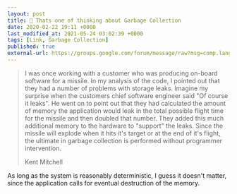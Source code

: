 ```yaml
---
layout: post
title: 🔗 Thats one of thinking about Garbage Collection
date: 2020-02-22 19:11 +0000
last_modified_at: 2021-05-24 03:02:39 +0000
tags: [Link, Garbage Collection]
published: true
external-url: https://groups.google.com/forum/message/raw?msg=comp.lang.ada/E9bNCvDQ12k/1tezW24ZxdAJ
---
```


> I was once working with a
> customer who was producing on-board software for a missile.  In my analysis
> of the code, I pointed out that they had a number of problems with storage
> leaks.  Imagine my surprise when the customers chief software engineer said
> "Of course it leaks".  He went on to point out that they had calculated the
> amount of memory the application would leak in the total possible flight time
> for the missile and then doubled that number.  They added this much
> additional memory to the hardware to "support" the leaks.  Since the missile
> will explode when it hits it's target or at the end of it's flight, the
> ultimate in garbage collection is performed without programmer intervention.
> <footer>Kent Mitchell</footer>

As long as the system is reasonably deterministic, I guess it doesn't matter,
since the application calls for eventual destruction of the memory.
